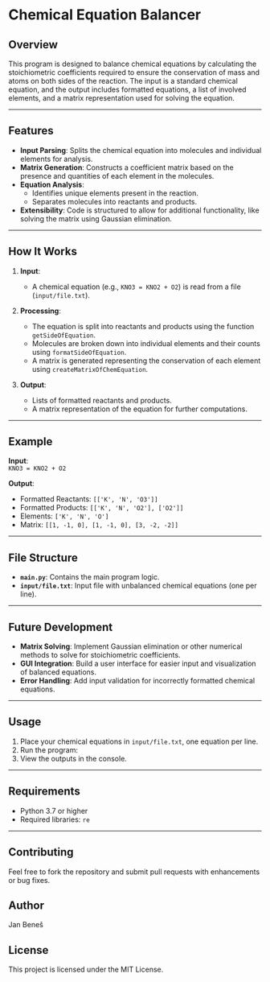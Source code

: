 # Chemical Equation Balancer

## Overview

This program is designed to balance chemical equations by calculating the stoichiometric coefficients required to ensure the conservation of mass and atoms on both sides of the reaction. The input is a standard chemical equation, and the output includes formatted equations, a list of involved elements, and a matrix representation used for solving the equation.

---

## Features

- **Input Parsing**: Splits the chemical equation into molecules and individual elements for analysis.
- **Matrix Generation**: Constructs a coefficient matrix based on the presence and quantities of each element in the molecules.
- **Equation Analysis**:
  - Identifies unique elements present in the reaction.
  - Separates molecules into reactants and products.
- **Extensibility**: Code is structured to allow for additional functionality, like solving the matrix using Gaussian elimination.

---

## How It Works

1. **Input**:
   - A chemical equation (e.g., `KNO3 = KNO2 + O2`) is read from a file (`input/file.txt`).

2. **Processing**:
   - The equation is split into reactants and products using the function `getSideOfEquation`.
   - Molecules are broken down into individual elements and their counts using `formatSideOfEquation`.
   - A matrix is generated representing the conservation of each element using `createMatrixOfChemEquation`.

3. **Output**:
   - Lists of formatted reactants and products.
   - A matrix representation of the equation for further computations.

---

## Example

**Input**:  
`KNO3 = KNO2 + O2`

**Output**:
- Formatted Reactants: `[['K', 'N', 'O3']]`
- Formatted Products: `[['K', 'N', 'O2'], ['O2']]`
- Elements: `['K', 'N', 'O']`
- Matrix: `[[1, -1, 0], [1, -1, 0], [3, -2, -2]]`

---

## File Structure

- **`main.py`**: Contains the main program logic.
- **`input/file.txt`**: Input file with unbalanced chemical equations (one per line).

---

## Future Development

- **Matrix Solving**: Implement Gaussian elimination or other numerical methods to solve for stoichiometric coefficients.
- **GUI Integration**: Build a user interface for easier input and visualization of balanced equations.
- **Error Handling**: Add input validation for incorrectly formatted chemical equations.

---

## Usage

1. Place your chemical equations in `input/file.txt`, one equation per line.
2. Run the program:
3. View the outputs in the console.

---

## Requirements

- Python 3.7 or higher
- Required libraries: `re`

---

## Contributing

Feel free to fork the repository and submit pull requests with enhancements or bug fixes.

## Author

Jan Beneš

## License

This project is licensed under the MIT License.
